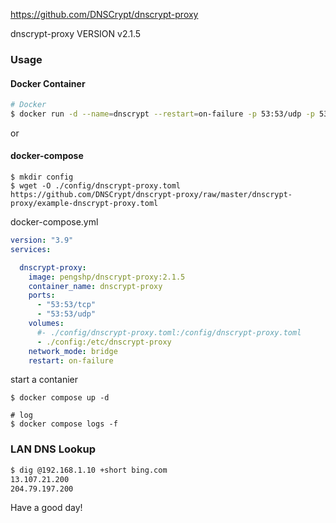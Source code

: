 <https://github.com/DNSCrypt/dnscrypt-proxy>

dnscrypt-proxy VERSION v2.1.5

### Usage
#### Docker Container
```sh
# Docker
$ docker run -d --name=dnscrypt --restart=on-failure -p 53:53/udp -p 53:53/tcp -v dns:/etc/dnscrypt-proxy pengshp/dnscrypt-proxy:2.1.5
```

or

#### docker-compose
```shell
$ mkdir config
$ wget -O ./config/dnscrypt-proxy.toml https://github.com/DNSCrypt/dnscrypt-proxy/raw/master/dnscrypt-proxy/example-dnscrypt-proxy.toml
```

docker-compose.yml
```yaml
version: "3.9"
services:

  dnscrypt-proxy:
    image: pengshp/dnscrypt-proxy:2.1.5
    container_name: dnscrypt-proxy
    ports:
      - "53:53/tcp"
      - "53:53/udp"
    volumes:
      #- ./config/dnscrypt-proxy.toml:/config/dnscrypt-proxy.toml
      - ./config:/etc/dnscrypt-proxy
    network_mode: bridge
    restart: on-failure
```

start a contanier
```shell
$ docker compose up -d

# log
$ docker compose logs -f
```

### LAN DNS Lookup
```sh
$ dig @192.168.1.10 +short bing.com
13.107.21.200
204.79.197.200
```
Have a good day!


